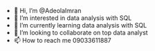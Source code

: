 - 👋 Hi, I’m @AdeolaImran
- 👀 I’m interested in data analysis with SQL
- 🌱 I’m currently learning data analysis with SQL
- 💞️ I’m looking to collaborate on top data analyst
- 📫 How to reach me 09033611887

<!---
AdeolaImran/AdeolaImran is a ✨ special ✨ repository because its `README.md` (this file) appears on your GitHub profile.
You can click the Preview link to take a look at your changes.
--->

